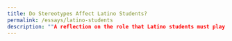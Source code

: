 ```yaml
---
title: Do Stereotypes Affect Latino Students?
permalink: /essays/latino-students
description: ""A reflection on the role that Latino students must play in the U.S."
---
```

